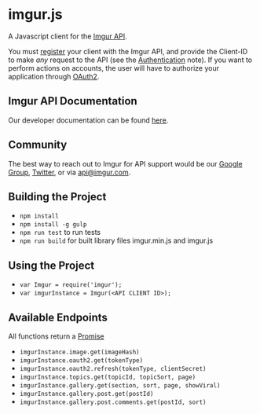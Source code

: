 imgur.js
===========

A Javascript client for the [Imgur API](http://api.imgur.com/).

You must [register](http://api.imgur.com/oauth2/addclient) your client with the Imgur API, and provide the Client-ID to
make *any* request to the API (see the [Authentication](https://api.imgur.com/#authentication) note). If you want to
perform actions on accounts, the user will have to authorize your application through [OAuth2](https://api.imgur.com/oauth2).

Imgur API Documentation
-----------------------

Our developer documentation can be found [here](https://api.imgur.com/).

Community
---------

The best way to reach out to Imgur for API support would be our
[Google Group](https://groups.google.com/forum/#!forum/imgur), [Twitter](https://twitter.com/imgurapi), or via
 api@imgur.com.

Building the Project
--------------------

  - `npm install`
  - `npm install -g gulp`
  - `npm run test` to run tests
  - `npm run build` for built library files imgur.min.js and imgur.js

Using the Project
-----------------

  - `var Imgur = require('imgur');`
  - `var imgurInstance = Imgur(<API CLIENT ID>);`

Available Endpoints
-------------------
All functions return a [Promise](https://developer.mozilla.org/en-US/docs/Web/JavaScript/Reference/Global_Objects/Promise)
  - `imgurInstance.image.get(imageHash)`
  - `imgurInstance.oauth2.get(tokenType)`
  - `imgurInstance.oauth2.refresh(tokenType, clientSecret)`
  - `imgurInstance.topics.get(topicId, topicSort, page)`
  - `imgurInstance.gallery.get(section, sort, page, showViral)`
  - `imgurInstance.gallery.post.get(postId)`
  - `imgurInstance.gallery.post.comments.get(postId, sort)`



